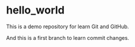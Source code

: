 # hello_world
This is a demo repository for learn Git and GitHub.

And this is a first branch to learn commit changes.
